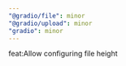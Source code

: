 ```yaml
---
"@gradio/file": minor
"@gradio/upload": minor
"gradio": minor
---
```


feat:Allow configuring file height

